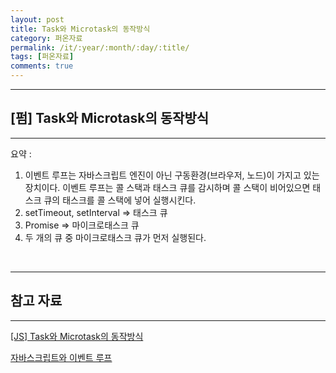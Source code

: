 ```yaml
---
layout: post
title: Task와 Microtask의 동작방식
category: 퍼온자료
permalink: /it/:year/:month/:day/:title/
tags: [퍼온자료]
comments: true
---
```


---

## [펌] Task와 Microtask의 동작방식

---



요약 :

1. 이벤트 루프는 자바스크립트 엔진이 아닌 구동환경(브라우저, 노드)이 가지고 있는 장치이다. 이벤트 루프는 콜 스택과 태스크 큐를 감시하며 콜 스택이 비어있으면 태스크 큐의 태스크를 콜 스택에 넣어 실행시킨다.
2. setTimeout, setInterval => 태스크 큐
3. Promise => 마이크로태스크 큐
4. 두 개의 큐 중 마이크로태스크 큐가 먼저 실행된다.

<br>

---

## 참고 자료

---

[[JS] Task와 Microtask의 동작방식](https://baeharam.netlify.app/posts/javascript/JS-Task%EC%99%80-Microtask%EC%9D%98-%EB%8F%99%EC%9E%91%EB%B0%A9%EC%8B%9D)

[자바스크립트와 이벤트 루프](https://meetup.toast.com/posts/89)

